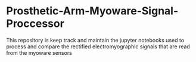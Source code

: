 # Prosthetic-Arm-Myoware-Signal-Proccessor
This repository is keep track and maintain the jupyter notebooks used to process and compare the rectified electromyographic signals that are read from the myoware sensors
